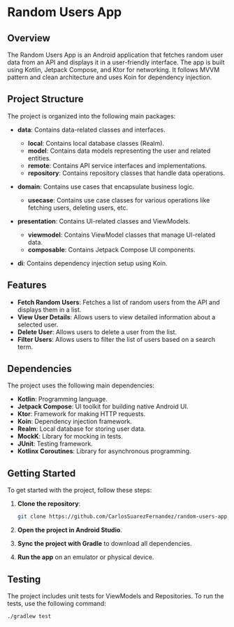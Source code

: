 # Random Users App

## Overview

The Random Users App is an Android application that fetches random user data from an API and displays it in a user-friendly interface. The app is built using Kotlin, Jetpack Compose, and Ktor for networking. It follows MVVM pattern and clean architecture and uses Koin for dependency injection.

## Project Structure

The project is organized into the following main packages:

- **data**: Contains data-related classes and interfaces.
  - **local**: Contains local database classes (Realm).
  - **model**: Contains data models representing the user and related entities.
  - **remote**: Contains API service interfaces and implementations.
  - **repository**: Contains repository classes that handle data operations.

- **domain**: Contains use cases that encapsulate business logic.
  - **usecase**: Contains use case classes for various operations like fetching users, deleting users, etc.

- **presentation**: Contains UI-related classes and ViewModels.
  - **viewmodel**: Contains ViewModel classes that manage UI-related data.
  - **composable**: Contains Jetpack Compose UI components.

- **di**: Contains dependency injection setup using Koin.

## Features

- **Fetch Random Users**: Fetches a list of random users from the API and displays them in a list.
- **View User Details**: Allows users to view detailed information about a selected user.
- **Delete User**: Allows users to delete a user from the list.
- **Filter Users**: Allows users to filter the list of users based on a search term.

## Dependencies

The project uses the following main dependencies:

- **Kotlin**: Programming language.
- **Jetpack Compose**: UI toolkit for building native Android UI.
- **Ktor**: Framework for making HTTP requests.
- **Koin**: Dependency injection framework.
- **Realm**: Local database for storing user data.
- **MockK**: Library for mocking in tests.
- **JUnit**: Testing framework.
- **Kotlinx Coroutines**: Library for asynchronous programming.

## Getting Started

To get started with the project, follow these steps:

1. **Clone the repository**:
    ```sh
    git clone https://github.com/CarlosSuarezFernandez/random-users-app.git
    ```

2. **Open the project in Android Studio**.

3. **Sync the project with Gradle** to download all dependencies.

4. **Run the app** on an emulator or physical device.

## Testing

The project includes unit tests for ViewModels and Repositories. To run the tests, use the following command:

```sh
./gradlew test
